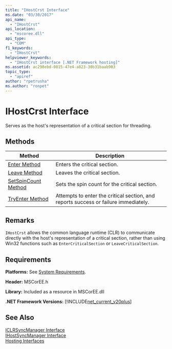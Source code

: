 ```yaml
---
title: "IHostCrst Interface"
ms.date: "03/30/2017"
api_name: 
  - "IHostCrst"
api_location: 
  - "mscoree.dll"
api_type: 
  - "COM"
f1_keywords: 
  - "IHostCrst"
helpviewer_keywords: 
  - "IHostCrst interface [.NET Framework hosting]"
ms.assetid: ac298ebd-0815-47e4-a823-30b31baab903
topic_type: 
  - "apiref"
author: "rpetrusha"
ms.author: "ronpet"
---
```

# IHostCrst Interface
Serves as the host's representation of a critical section for threading.  
  
## Methods  
  
|Method|Description|  
|------------|-----------------|  
|[Enter Method](../../../../docs/framework/unmanaged-api/hosting/ihostcrst-enter-method.md)|Enters the critical section.|  
|[Leave Method](../../../../docs/framework/unmanaged-api/hosting/ihostcrst-leave-method.md)|Leaves the critical section.|  
|[SetSpinCount Method](../../../../docs/framework/unmanaged-api/hosting/ihostcrst-setspincount-method.md)|Sets the spin count for the critical section.|  
|[TryEnter Method](../../../../docs/framework/unmanaged-api/hosting/ihostcrst-tryenter-method.md)|Attempts to enter the critical section, and reports success or failure immediately.|  
  
## Remarks  
 `IHostCrst` allows the common language runtime (CLR) to communicate directly with the host's representation of a critical section, rather than using Win32 functions such as `EnterCriticalSection` or `LeaveCriticalSection`.  
  
## Requirements  
 **Platforms:** See [System Requirements](../../../../docs/framework/get-started/system-requirements.md).  
  
 **Header:** MSCorEE.h  
  
 **Library:** Included as a resource in MSCorEE.dll  
  
 **.NET Framework Versions:** [!INCLUDE[net_current_v20plus](../../../../includes/net-current-v20plus-md.md)]  
  
## See Also  
 [ICLRSyncManager Interface](../../../../docs/framework/unmanaged-api/hosting/iclrsyncmanager-interface.md)  
 [IHostSyncManager Interface](../../../../docs/framework/unmanaged-api/hosting/ihostsyncmanager-interface.md)  
 [Hosting Interfaces](../../../../docs/framework/unmanaged-api/hosting/hosting-interfaces.md)
